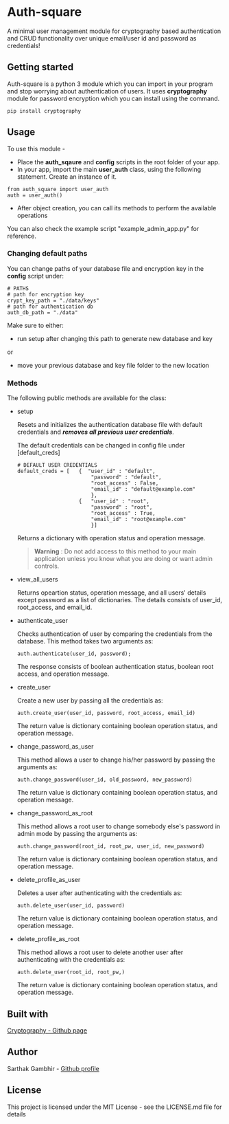 # Auth-square
A minimal user management module for cryptography based authentication and CRUD functionality over unique email/user id and password as credentials!

## Getting started
Auth-square is a python 3 module which you can import in your program and stop worrying about authentication of users. It uses **cryptography** module for password encryption which you can install using the command.

```
pip install cryptography
```

## Usage
To use this module -
- Place the __auth_sqaure__ and __config__ scripts in the root folder of your app.
- In your app, import the main **user_auth** class, using the following statement. Create an instance of it.

```
from auth_square import user_auth
auth = user_auth()
```

- After object creation, you can call its methods to perform the available operations

You can also check the example script "example_admin_app.py" for reference.

### Changing default paths

You can change paths of your database file and encryption key in the __config__ script under:
```
# PATHS
# path for encryption key
crypt_key_path = "./data/keys"
# path for authentication db
auth_db_path = "./data"
```
Make sure to either:
- run setup after changing this path to generate new database and key

or
- move your previous database and key file folder to the new location  

### Methods

The following public methods are available for the class:

- setup

	Resets and initializes the authentication database file with default credentials and ***removes all previous user credentials***.

	The default credentials can be changed in config file under [default_creds]

	```
	# DEFAULT USER CREDENTIALS
	default_creds = [	{  "user_id" : "default",
							"password" : "default",
							"root_access" : False,
							"email_id" : "default@example.com"
							},
						{   "user_id" : "root",
							"password" : "root",
							"root_access" : True,
							"email_id" : "root@example.com"
							}]
	```

	Returns a dictionary with operation status and operation message.

	> **Warning** : Do not add access to this method to your main application unless you know what you are doing or want admin controls.

- view_all_users

	Returns opeartion status, operation message, and all users' details except password as a list of dictionaries. The details consists of user_id, root_access, and email_id.
	
- authenticate_user

	Checks authentication of user by comparing the credentials from the database. This method takes two arguments as:

	```
	auth.authenticate(user_id, password);
	```

	The response consists of boolean authentication status, boolean root access, and operation message.

- create_user

	Create a new user by passing all the credentials as:

	```
	auth.create_user(user_id, password, root_access, email_id)
	```
	The return value is dictionary containing boolean operation status, and operation message.

- change_password_as_user

	This method allows a user to change his/her password by passing the arguments as:

	```
	auth.change_password(user_id, old_password, new_password)
	```
	The return value is dictionary containing boolean operation status, and operation message.

- change_password_as_root

	This method allows a root user to change somebody else's password in admin mode by passing the arguments as:

	```
	auth.change_password(root_id, root_pw, user_id, new_password)
	```
	The return value is dictionary containing boolean operation status, and operation message.

- delete_profile_as_user

	Deletes a user after authenticating with the credentials as:

	```
	auth.delete_user(user_id, password)
	```
	The return value is dictionary containing boolean operation status, and operation message.

- delete_profile_as_root

	This method allows a root user to delete another user after authenticating with the credentials as:

	```
	auth.delete_user(root_id, root_pw,)
	```
	The return value is dictionary containing boolean operation status, and operation message.

## Built with

[Cryptography - Github page](https://github.com/pyca/cryptography)

## Author

Sarthak Gambhir - <a href="https://github.com/icyi2i">Github profile</a>

## License
This project is licensed under the MIT License - see the LICENSE.md file for details
